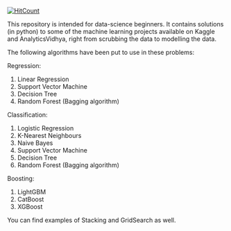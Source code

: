 [![HitCount](http://hits.dwyl.io/lsriniv/datascience_py.svg)](http://hits.dwyl.io/lsriniv/datascience_py)

This repository is intended for data-science beginners.
It contains solutions (in python) to some of the machine learning projects available on Kaggle and AnalyticsVidhya, right from scrubbing the data to modelling the data.

The following algorithms have been put to use in these problems:

Regression:
1) Linear Regression
2) Support Vector Machine
3) Decision Tree
4) Random Forest (Bagging algorithm)

Classification:
1) Logistic Regression
2) K-Nearest Neighbours
3) Naive Bayes
4) Support Vector Machine
5) Decision Tree
6) Random Forest (Bagging algorithm)

Boosting:
1) LightGBM
2) CatBoost
3) XGBoost

You can find examples of Stacking and GridSearch as well.


